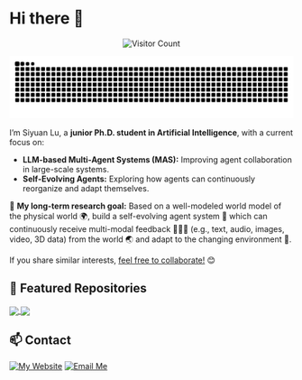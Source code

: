 # Hi there 👋

<!--
**IcyFish332/IcyFish332** is a ✨ _special_ ✨ repository because its `README.md` (this file) appears on your GitHub profile.

Here are some ideas to get you started:

- 🔭 I’m currently working on ...
- 🌱 I’m currently learning ...
- 👯 I’m looking to collaborate on ...
- 🤔 I’m looking for help with ...
- 💬 Ask me about ...
- 📫 How to reach me: ...
- 😄 Pronouns: ...
- ⚡ Fun fact: ...
-->

<div align="center">
  
![Visitor Count](https://profile-counter.glitch.me/icyfish332/count.svg)

![Snake animation](https://raw.githubusercontent.com/IcyFish332/IcyFish332/output/github-contribution-grid-snake-dark.svg)

</div>

I’m Siyuan Lu, a **junior Ph.D. student in Artificial Intelligence**, with a current focus on:
- **LLM-based Multi-Agent Systems (MAS):** Improving agent collaboration in large-scale systems.
- **Self-Evolving Agents:** Exploring how agents can continuously reorganize and adapt themselves.

🔭 **My long-term research goal:**
Based on a well-modeled world model of the physical world 🌍, build a self-evolving agent system 🤖 which can continuously receive multi-modal feedback 📄🎨🎥 (e.g., text, audio, images, video, 3D data) from the world 🌏 and adapt to the changing environment 🌟.

If you share similar interests, [feel free to collaborate!](#-contact) 😊

## 🔗 Featured Repositories

<a href="https://github.com/RUCAIBox/CRSLab">
  <img align="center" src="https://github-readme-stats.vercel.app/api/pin/?username=RUCAIBox&repo=CRSLab&theme=graywhite&bg_color=0,00FDD0,ABD4D4,A4B9D9,9B7DE2&hide_border=true" />
</a>

<a href="https://github.com/Fu-Dayuan/PreAct">
  <img align="center" src="https://github-readme-stats.vercel.app/api/pin/?username=Fu-Dayuan&repo=PreAct&theme=graywhite&bg_color=0,00FDD0,ABD4D4,A4B9D9,9B7DE2&hide_border=true" />
</a>

## 📫 Contact

[![My Website](https://img.shields.io/badge/🤔%20My-Website-yellow)](https://siyuan.lu)
[![Email Me](https://img.shields.io/badge/Email-me-red?logo=gmail)](mailto:lusiyuanzs+github@gmail.com)
